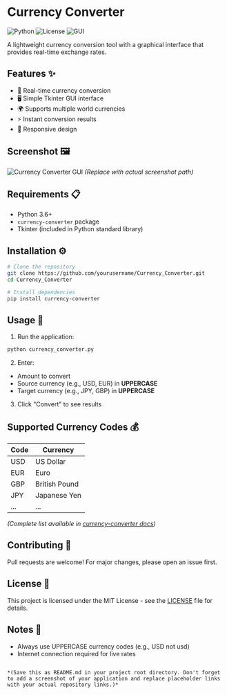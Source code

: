 # Currency Converter

![Python](https://img.shields.io/badge/Python-3.6%2B-blue)
![License](https://img.shields.io/badge/License-MIT-green)
![GUI](https://img.shields.io/badge/GUI-Tkinter-yellowgreen)

A lightweight currency conversion tool with a graphical interface that provides real-time exchange rates.

## Features ✨

- 💱 Real-time currency conversion
- 🖥️ Simple Tkinter GUI interface
- 🌍 Supports multiple world currencies
- ⚡ Instant conversion results
- 📱 Responsive design

## Screenshot 🖼️
![Currency Converter GUI](screenshot.png) *(Replace with actual screenshot path)*

## Requirements 📋

- Python 3.6+
- `currency-converter` package
- Tkinter (included in Python standard library)

## Installation ⚙️

```bash
# Clone the repository
git clone https://github.com/yourusername/Currency_Converter.git
cd Currency_Converter

# Install dependencies
pip install currency-converter
```

## Usage 🚀

1. Run the application:
```bash
python currency_converter.py
```

2. Enter:
- Amount to convert
- Source currency (e.g., USD, EUR) in **UPPERCASE**
- Target currency (e.g., JPY, GBP) in **UPPERCASE**

3. Click "Convert" to see results

## Supported Currency Codes 💰
| Code | Currency       |
|------|----------------|
| USD  | US Dollar      |
| EUR  | Euro           | 
| GBP  | British Pound  |
| JPY  | Japanese Yen   |
| ...  | ...            |

*(Complete list available in [currency-converter docs](https://pypi.org/project/currency-converter/))*

## Contributing 🤝
Pull requests are welcome! For major changes, please open an issue first.

## License 📄
This project is licensed under the MIT License - see the [LICENSE](LICENSE) file for details.

## Notes 📝
- Always use UPPERCASE currency codes (e.g., USD not usd)
- Internet connection required for live rates
``` 

*(Save this as README.md in your project root directory. Don't forget to add a screenshot of your application and replace placeholder links with your actual repository links.)*
